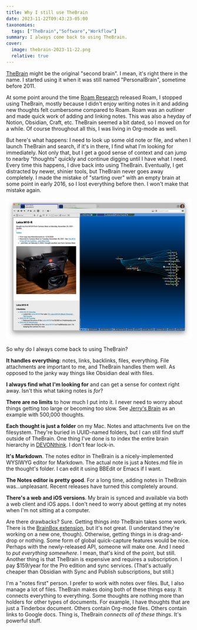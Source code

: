 ```yaml
---
title: Why I still use TheBrain
date: 2023-11-22T09:43:23-05:00
taxonomies:
  tags: ["TheBrain","Software","Workflow"]
summary: I always come back to using TheBrain.
cover:
  image: thebrain-2023-11-22.png
  relative: true
---
```



[TheBrain](https://thebrain.com/) might be the original "second brain". I mean, it's right there in the name. I started using it when it was still named "PersonalBrain", sometime before 2011.

At some point around the time [Roam Research](https://roamresearch.com/) released Roam, I stopped using TheBrain, mostly because I didn't enjoy writing notes in it and adding new thoughts felt cumbersome compared to Roam. Roam was an outliner and made quick work of adding and linking notes. This was also a heyday of Notion, Obsidian, Craft, etc. TheBrain seemed a bit dated, so I moved on for a while. Of course throughout all this, I was living in Org-mode as well.

But here's what happens: I need to look up some old note or file, and when I launch TheBrain and search, if it's in there, I find what I'm looking for immediately. Not only that, but I get a good sense of context and can jump to nearby "thoughts" quickly and continue digging until I have what I need. Every time this happens, I dive back into using TheBrain. Eventually, I get distracted by newer, shinier tools, but TheBrain never goes away completely. I made the mistake of "starting over" with an empty brain at some point in early 2016, so I lost everything before then. I won't make that mistake again.


![](20231122-leica-plex.png "")

So why do I always come back to using TheBrain?

**It handles everything**: notes, links, backlinks, files, everything. File attachments are important to me, and TheBrain handles them well. As opposed to the janky way things like Obsidian deal with files.

**I always find what I'm looking for** and can get a sense for context right away. Isn't this what taking notes is _for_?

**There are no limits** to how much I put into it. I never need to worry about things getting too large or becoming too slow. See [Jerry's Brain](https://www.jerrysbrain.com/) as an example with 500,000 thoughts.

**Each thought is just a folder** on my Mac. Notes and attachments live on the filesystem. They're buried in UUID-named folders, but I can still find stuff outside of TheBrain. One thing I've done is to index the entire brain hierarchy in [DEVONthink](https://devontechnologies.com/apps/devonthink). I don't fear lock-in.

**It's Markdown**. The notes editor in TheBrain is a nicely-implemented WYSIWYG editor for Markdown. The actual note is just a Notes.md file in the thought's folder. I can edit it using BBEdit or Emacs if I want.

**The Notes editor is pretty good**. For a long time, adding notes in TheBrain was...unpleasant. Recent releases have turned this completely around.

**There's a web and iOS versions**. My brain is synced and available via both a web client and iOS apps. I don't need to worry about getting at my notes when I'm not sitting at a computer.

Are there drawbacks? Sure. Getting things _into_ TheBrain takes some work. There is the [BrainBox extension](https://chromewebstore.google.com/detail/brainbox/ijepbhiglhdinkklggdeelopcjfnhfhd), but it's not great. (I understand they're working on a new one, though). Otherwise, getting things in is drag-and-drop or nothing. Some form of global quick-capture features would be nice. Perhaps with the newly-released API, someone will make one. And I need to _put everything somewhere_. I mean, that's kind of the point, but still. Another thing is that TheBrain is expensive and requires a subscription. I pay $159/year for the Pro edition and sync services. (That's actually cheaper than Obsidian with Sync and Publish subscriptions, but still.)

I'm a "notes first" person. I prefer to work with notes over files. But, I also manage a lot of files. TheBrain makes doing both of these things easy. It connects everything to everything. Some thoughts are nothing more than holders for other types of documents. For example, I have thoughts that are just a Tinderbox document. Others contain Org-mode files. Others contain links to Google docs. Thing is, TheBrain _connects all of these things_. It's powerful stuff.

